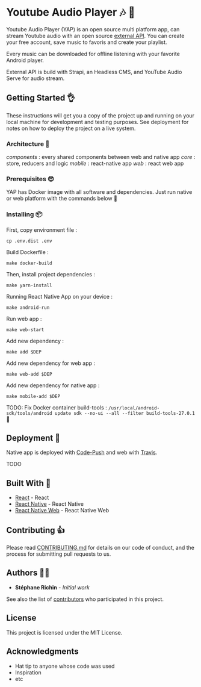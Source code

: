 # Youtube Audio Player :notes: :musical_note:

Youtube Audio Player (YAP) is an open source multi platform app, can stream Youtube audio with an open source [external API](https://github.com/stephane-r/Youtube-Audio-Player-Api). You can create your free account, save music to favoris and create your playlist.

Every music can be downloaded for offline listening with your favorite Android player.

External API is build with Strapi, an Headless CMS, and YouTube Audio Serve for audio stream.

## Getting Started :ok_hand:

These instructions will get you a copy of the project up and running on your local machine for development and testing purposes. See deployment for notes on how to deploy the project on a live system.

### Architecture :star2:

_components_ : every shared components between web and native app
_core_ : store, reducers and logic
_mobile_ : react-native app
_web_ : react web app

### Prerequisites :sunglasses:

YAP has Docker image with all software and dependencies. Just run native or web platform with the commands below :rocket:

### Installing :package:

First, copy environment file :

`cp .env.dist .env`

Build Dockerfile :

```
make docker-build
```

Then, install project dependencies :

```
make yarn-install
```

Running React Native App on your device :

```
make android-run
```

Run web app :

```
make web-start
```

Add new dependency :

```
make add $DEP
```

Add new dependency for web app :

```
make web-add $DEP
```

Add new dependency for native app :

```
make mobile-add $DEP
```

TODO: Fix Docker container build-tools : `/usr/local/android-sdk/tools/android update sdk --no-ui --all --filter build-tools-27.0.1` :whale:

## Deployment :tada:

Native app is deployed with [Code-Push](https://github.com/Microsoft/code-push/tree/master/cli) and web with [Travis](https://travis-ci.org/).

TODO

## Built With :muscle:

- [React]() - React
- [React Native]() - React Native
- [React Native Web]() - React Native Web

## Contributing :+1:

Please read [CONTRIBUTING.md]() for details on our code of conduct, and the process for submitting pull requests to us.

## Authors :construction_worker_man:

- **Stéphane Richin** - _Initial work_

See also the list of [contributors]() who participated in this project.

## License

This project is licensed under the MIT License.

## Acknowledgments

- Hat tip to anyone whose code was used
- Inspiration
- etc
